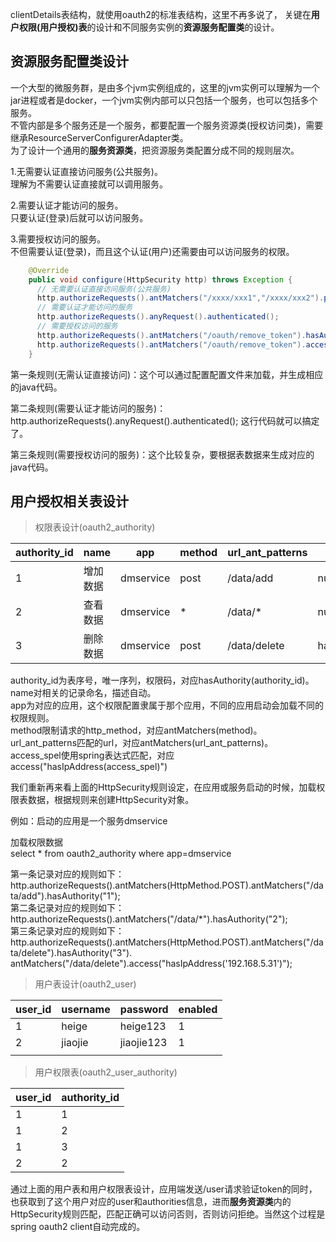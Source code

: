 clientDetails表结构，就使用oauth2的标准表结构，这里不再多说了，
关键在**用户权限(用户授权)表**的设计和不同服务实例的**资源服务配置类**的设计。  

资源服务配置类设计  
----  


一个大型的微服务群，是由多个jvm实例组成的，这里的jvm实例可以理解为一个jar进程或者是docker，一个jvm实例内部可以只包括一个服务，也可以包括多个服务。  
不管内部是多个服务还是一个服务，都要配置一个服务资源类(授权访问类)，需要继承ResourceServerConfigurerAdapter类。  
为了设计一个通用的**服务资源类**，把资源服务类配置分成不同的规则层次。  

1.无需要认证直接访问服务(公共服务)。  
理解为不需要认证直接就可以调用服务。  

2.需要认证才能访问的服务。  
只要认证(登录)后就可以访问服务。

3.需要授权访问的服务。  
不但需要认证(登录)，而且这个认证(用户)还需要由可以访问服务的权限。

```java
    @Override
    public void configure(HttpSecurity http) throws Exception {
      // 无需要认证直接访问服务(公共服务)
      http.authorizeRequests().antMatchers("/xxxx/xxx1","/xxxx/xxx2").permitAll();
      // 需要认证才能访问的服务
      http.authorizeRequests().anyRequest().authenticated();
      // 需要授权访问的服务
      http.authorizeRequests().antMatchers("/oauth/remove_token").hasAuthority("123");
      http.authorizeRequests().antMatchers("/oauth/remove_token").access("hasIpAddress('192.168.5.31')");
    }
```

第一条规则(无需认证直接访问)：这个可以通过配置配置文件来加载，并生成相应的java代码。  

第二条规则(需要认证才能访问的服务)：http.authorizeRequests().anyRequest().authenticated(); 这行代码就可以搞定了。  

第三条规则(需要授权访问的服务)：这个比较复杂，要根据表数据来生成对应的java代码。

用户授权相关表设计  
---- 

> 权限表设计(oauth2_authority)

| authority_id | name     | app       | method | url_ant_patterns | access_spel                  |
| ------------ | -------- | --------- | ------ | ---------------- | ---------------------------- |
| 1            | 增加数据 | dmservice | post   | /data/add        | null                         |
| 2            | 查看数据 | dmservice | *      | /data/*          | null                         |
| 3            | 删除数据 | dmservice | post   | /data/delete     | hasIpAddress('192.168.5.31') |

authority_id为表序号，唯一序列，权限码，对应hasAuthority(authority_id)。  
name对相关的记录命名，描述自动。  
app为对应的应用，这个权限配置隶属于那个应用，不同的应用启动会加载不同的权限规则。  
method限制请求的http_method，对应antMatchers(method)。  
url_ant_patterns匹配的url，对应antMatchers(url_ant_patterns)。  
access_spel使用spring表达式匹配，对应access("hasIpAddress(access_spel)")  

我们重新再来看上面的HttpSecurity规则设定，在应用或服务启动的时候，加载权限表数据，根据规则来创建HttpSecurity对象。  

例如：启动的应用是一个服务dmservice  

加载权限数据  
select * from oauth2_authority where app=dmservice  

第一条记录对应的规则如下：  
http.authorizeRequests().antMatchers(HttpMethod.POST).antMatchers("/data/add").hasAuthority("1");  
第二条记录对应的规则如下：  
http.authorizeRequests().antMatchers("/data/\*").hasAuthority("2");  
第三条记录对应的规则如下：
http.authorizeRequests().antMatchers(HttpMethod.POST).antMatchers("/data/delete").hasAuthority("3").
antMatchers("/data/delete").access("hasIpAddress('192.168.5.31')");  

> 用户表设计(oauth2_user)  

| user_id | username | password   | enabled |
| ------- | -------- | ---------- | ------- |
| 1       | heige    | heige123   | 1       |
| 2       | jiaojie  | jiaojie123 | 1       |
|         |          |            |         |

> 用户权限表(oauth2_user_authority)  

| user_id | authority_id |
| ------- | ------------ |
| 1       | 1            |
| 1       | 2            |
| 1       | 3            |
| 2       | 2            |

通过上面的用户表和用户权限表设计，应用端发送/user请求验证token的同时，也获取到了这个用户对应的user和authorities信息，进而**服务资源类**内的HttpSecurity规则匹配，匹配正确可以访问否则，否则访问拒绝。当然这个过程是spring oauth2 client自动完成的。  













